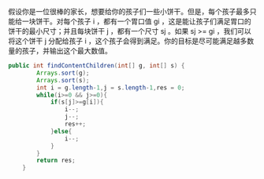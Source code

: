 假设你是一位很棒的家长，想要给你的孩子们一些小饼干。但是，每个孩子最多只能给一块饼干。对每个孩子 i ，都有一个胃口值 gi ，这是能让孩子们满足胃口的饼干的最小尺寸；并且每块饼干 j ，都有一个尺寸 sj 。如果 sj >= gi ，我们可以将这个饼干 j 分配给孩子 i ，这个孩子会得到满足。你的目标是尽可能满足越多数量的孩子，并输出这个最大数值。

```Java
public int findContentChildren(int[] g, int[] s) {
        Arrays.sort(g);
        Arrays.sort(s);
        int i = g.length-1,j = s.length-1,res = 0;
        while(i>=0 && j>=0){
            if(s[j]>=g[i]){
                i--;
                j--;
                res++;
            }else{
                i--;
            }
        }
        return res;
    }
```